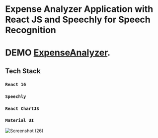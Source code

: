 # Expense Analyzer Application with React JS and Speechly for Speech Recognition 

# DEMO [ExpenseAnalyzer](https://mojtaba-shahverdi.github.io/ExpenseAnalyzer/).

## Tech Stack

### `React 16`
### `Speechly`
### `React ChartJS`
### `Material UI`

![Screenshot (26)](https://user-images.githubusercontent.com/91985158/206906746-25208da3-ec11-440a-a3de-2c680548bf46.png)
